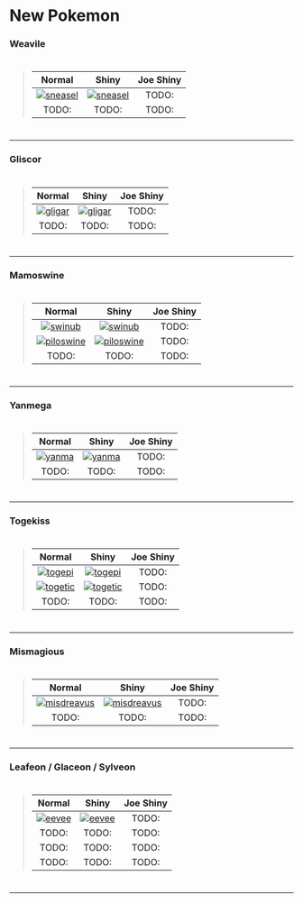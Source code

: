 # New Pokemon

### Weavile
> #
> 
> | Normal   |      Shiny    |  Joe Shiny |
> |:--------:|:-------------:|:----------:|
> | [![sneasel](https://img.pokemondb.net/sprites/crystal/normal/sneasel.png)](http://pokemondb.net/pokedex/sneasel) |  [![sneasel](https://img.pokemondb.net/sprites/crystal/shiny/sneasel.png)](http://pokemondb.net/pokedex/sneasel) | TODO:     |
> |  TODO:   |     TODO:     |    TODO:   |
> #

---

### Gliscor
> #
> 
> | Normal   |      Shiny    |  Joe Shiny |
> |:--------:|:-------------:|:----------:|
> | [![gligar](https://img.pokemondb.net/sprites/crystal/normal/gligar.png)](http://pokemondb.net/pokedex/gligar) |  [![gligar](https://img.pokemondb.net/sprites/crystal/shiny/gligar.png)](http://pokemondb.net/pokedex/gligar) | TODO:     |
> |  TODO:   |     TODO:     |    TODO:   |
> #

---

### Mamoswine
> #
> 
> | Normal   |      Shiny    |  Joe Shiny |
> |:--------:|:-------------:|:----------:|
> | [![swinub](https://img.pokemondb.net/sprites/crystal/normal/swinub.png)](http://pokemondb.net/pokedex/swinub) |  [![swinub](https://img.pokemondb.net/sprites/crystal/shiny/swinub.png)](http://pokemondb.net/pokedex/swinub) | TODO:     |
> | [![piloswine](https://img.pokemondb.net/sprites/crystal/normal/piloswine.png)](http://pokemondb.net/pokedex/piloswine) |  [![piloswine](https://img.pokemondb.net/sprites/crystal/shiny/piloswine.png)](http://pokemondb.net/pokedex/piloswine) | TODO:     |
> |  TODO:   |     TODO:     |    TODO:   |
> #

---

### Yanmega
> #
> 
> | Normal   |      Shiny    |  Joe Shiny |
> |:--------:|:-------------:|:----------:|
> | [![yanma](https://img.pokemondb.net/sprites/crystal/normal/yanma.png)](http://pokemondb.net/pokedex/yanma) |  [![yanma](https://img.pokemondb.net/sprites/crystal/shiny/yanma.png)](http://pokemondb.net/pokedex/yanma) | TODO:     |
> |  TODO:   |     TODO:     |    TODO:   |
> #

---

### Togekiss
> #
> 
> | Normal   |      Shiny    |  Joe Shiny |
> |:--------:|:-------------:|:----------:|
> | [![togepi](https://img.pokemondb.net/sprites/crystal/normal/togepi.png)](http://pokemondb.net/pokedex/togepi) |  [![togepi](https://img.pokemondb.net/sprites/crystal/shiny/togepi.png)](http://pokemondb.net/pokedex/togepi) | TODO:     |
>  | [![togetic](https://img.pokemondb.net/sprites/crystal/normal/togetic.png)](http://pokemondb.net/pokedex/togetic) |  [![togetic](https://img.pokemondb.net/sprites/crystal/shiny/togetic.png)](http://pokemondb.net/pokedex/togetic) | TODO:     |
> |  TODO:   |     TODO:     |    TODO:   |
> #

---

### Mismagious
> #
> 
> | Normal   |      Shiny    |  Joe Shiny |
> |:--------:|:-------------:|:----------:|
> | [![misdreavus](https://img.pokemondb.net/sprites/crystal/normal/misdreavus.png)](http://pokemondb.net/pokedex/misdreavus) |  [![misdreavus](https://img.pokemondb.net/sprites/crystal/shiny/misdreavus.png)](http://pokemondb.net/pokedex/misdreavus) | TODO:     |
> |  TODO:   |     TODO:     |    TODO:   |
> #

---

### Leafeon / Glaceon / Sylveon
> #
> 
> | Normal   |      Shiny    |  Joe Shiny |
> |:--------:|:-------------:|:----------:|
> | [![eevee](https://img.pokemondb.net/sprites/crystal/normal/eevee.png)](http://pokemondb.net/pokedex/eevee) |  [![eevee](https://img.pokemondb.net/sprites/crystal/shiny/eevee.png)](http://pokemondb.net/pokedex/eevee) | TODO:     |
> |  TODO:   |     TODO:     |    TODO:   |
> |  TODO:   |     TODO:     |    TODO:   |
> |  TODO:   |     TODO:     |    TODO:   |
> #

---